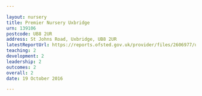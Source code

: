 ```yaml
---

layout: nursery
title: Premier Nursery Uxbridge
urn: 139106
postcode: UB8 2UR
address: St Johns Road, Uxbridge, UB8 2UR
latestReportUrl: https://reports.ofsted.gov.uk/provider/files/2606977/urn/139106.pdf
teaching: 2
development: 2
leadership: 2
outcomes: 2
overall: 2
date: 19 October 2016

---
```

